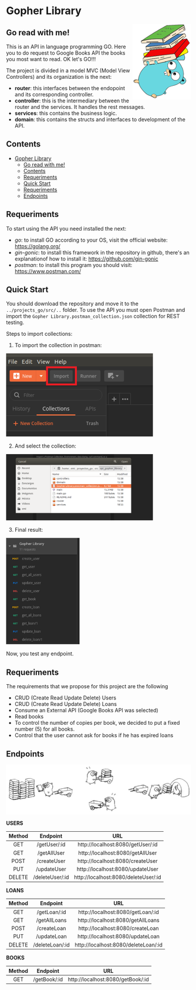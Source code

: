 # Gopher Library

<img align="right" width="159px" src="Markdown/libraryGopher.png">

## Go read with me!

This is an API in language programming GO. Here you to do request to Google Books API the books you most want to read. OK let's GO!!!

The project is divided in a model MVC (Model View Controllers) and its organization is the next: 

* **router**: this interfaces between the endopoint and its corresponding controller.
* **controller**: this is the intermediary between the router and the services. It handles the rest messages.
* **services**: this contains the business logic.
* **domain**: this contains the structs and interfaces to development of the API.

## Contents

- [Gopher Library](#gopher-library)
  - [Go read with me!](#go-read-with-me)
  - [Contents](#contents)
  - [Requeriments](#requeriments)
  - [Quick Start](#quick-start)
  - [Requeriments](#requeriments-1)
  - [Endpoints](#endpoints)

## Requeriments

To start using the API you need installed the next:

* *go*: to install GO according to your OS, visit the official website: https://golang.org/
* *gin-gonic*: to install this framework in the repository in github, there's an explanationof how to install it: https://github.com/gin-gonic
* *postman*: to install this program you should visit: https://www.postman.com/ 

## Quick Start

You should download the repository and move it to the `../projects_go/src/..` folder. To use the API you must open Postman and import the `Gopher Library.postman_collection.json` collection for REST testing. 

Steps to import collections:

1. To import the collection in postman:
<img width="400px" src="Markdown/importCollection.png">

2. And select the collection:
<img width="400px" src="Markdown/selectCollection.png">

3. Final result:           
<img width="200px" src="Markdown/collection.png">

Now, you test any endpoint.

## Requeriments

The requirements that we propose for this project are the following
* CRUD (Create Read Update Delete) Users
* CRUD (Create Read Update Delete) Loans
* Consume an External API (Google Books API was selected)
* Read books
* To control the number of copies per book, we decided to put a fixed number (5) for all books.
* Control that the user cannot ask for books if he has expired loans

## Endpoints

<img align="middle" src="Markdown/gopher_full.png">

**USERS**

| Method      | Endpoint        |                 URL                  |
|:-----------:|:---------------:|:------------------------------------:|
|     GET     | /getUser/:id    | http://localhost:8080/getUser/:id    |  
|     GET     | /getAllUser     | http://localhost:8080/getAllUser     |  
|     POST    | /createUser     | http://localhost:8080/createUser     |  
|     PUT     | /updateUser     | http://localhost:8080/updateUser     |  
|     DELETE  | /deleteUser/:id | http://localhost:8080/deleteUser/:id |

**LOANS**

| Method      | Endpoint        |                 URL                  |
|:-----------:|:---------------:|:------------------------------------:|
|     GET     | /getLoan/:id    | http://localhost:8080/getLoan/:id    |  
|     GET     | /getAllLoans    | http://localhost:8080/getAllLoans    |  
|     POST    | /createLoan     | http://localhost:8080/createLoan     |  
|     PUT     | /updateLoan     | http://localhost:8080/updateLoan     |  
|     DELETE  | /deleteLoan/:id | http://localhost:8080/deleteLoan/:id |

**BOOKS**

| Method      | Endpoint        |                 URL                  |
|:-----------:|:---------------:|:------------------------------------:|
|     GET     | /getBook/:id    | http://localhost:8080/getBook/:id    |  
